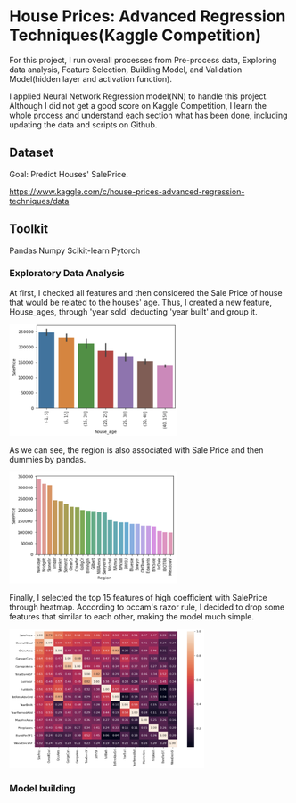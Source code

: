# House Prices: Advanced Regression Techniques(Kaggle Competition)
For this project, I run overall processes from Pre-process data, Exploring data analysis, Feature Selection, Building Model, and Validation Model(hidden layer and activation function).

I applied Neural Network Regression model(NN) to handle this project. Although I did not get a good score on Kaggle Competition, I learn the whole process and understand each section what has been done, including updating the data and scripts on Github.

## Dataset
Goal: Predict Houses' SalePrice.

https://www.kaggle.com/c/house-prices-advanced-regression-techniques/data

## Toolkit
Pandas  Numpy Scikit-learn  Pytorch

### Exploratory Data Analysis 
At first, I checked all features and then considered the Sale Price of house that would be related to the houses' age.
Thus, I created a new feature, House_ages, through 'year sold' deducting 'year built' and group it.

<img src="https://github.com/MengLungLee/Kaggle_HousePrice/blob/master/EDA_screenshot/house_ages.png" width="300" height="200">


As we can see, the region is also associated with Sale Price and then dummies by pandas.

<img src="https://github.com/MengLungLee/Kaggle_HousePrice/blob/master/EDA_screenshot/region.png" width="300" height="200">

Finally, I selected the top 15 features of high coefficient with SalePrice through heatmap.
According to occam's razor rule, I decided to drop some features that similar to each other, making the model much simple.

<img src="https://github.com/MengLungLee/Kaggle_HousePrice/blob/master/EDA_screenshot/top15_heatmap.png" width="350" height="250">

### Model building


